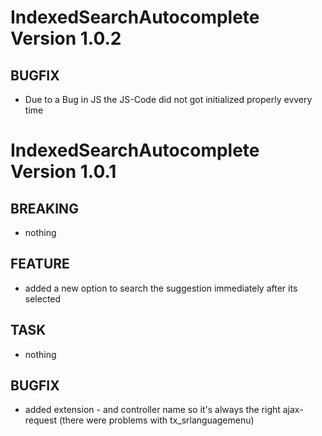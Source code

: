 # IndexedSearchAutocomplete Version 1.0.2


## BUGFIX
- Due to a Bug in JS the JS-Code did not got initialized properly evvery time





# IndexedSearchAutocomplete Version 1.0.1

## BREAKING
- nothing

## FEATURE
- added a new option to search the suggestion immediately after its selected

## TASK
- nothing

## BUGFIX
- added extension - and controller name so it's always the right ajax-request (there were problems with tx_srlanguagemenu)
